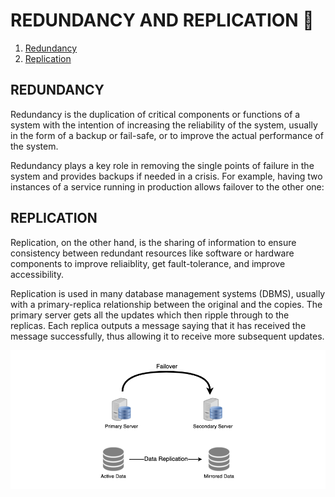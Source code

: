 # REDUNDANCY AND REPLICATION 👯

1. [Redundancy](#redundancy)
2. [Replication](#replication)

## REDUNDANCY

Redundancy is the duplication of critical components or functions of a system with the intention of increasing the reliability of the system, usually in the form of a backup or fail-safe, or to improve the actual performance of the system.

Redundancy plays a key role in removing the single points of failure in the system and provides backups if needed in a crisis. For example, having two instances of a service running in production allows failover to the other one:

## REPLICATION

Replication, on the other hand, is the sharing of information to ensure consistency between redundant resources like software or hardware components to improve reliaiblity, get fault-tolerance, and improve accessibility.

Replication is used in many database management systems (DBMS), usually with a primary-replica relationship between the original and the copies. The primary server gets all the updates which then ripple through to the replicas. Each replica outputs a message saying that it has received the message successfully, thus allowing it to receive more subsequent updates.

![Redundancy example](../assets/redundancy.png)
